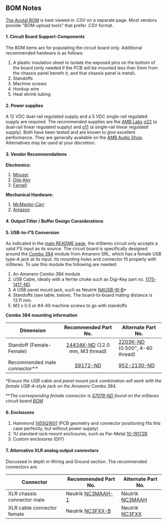 ## BOM Notes

[The Acutal BOM](https://github.com/mgosselin/mStereo2/blob/master/projects/bom/mStereo2.csv) is best viewed in .CSV on a separate page.  Most vendors provide "BOM-upload tools" that prefer .CSV format.

#### 1. Circuit Board Support-Components
The BOM items are for populating the circuit board only.  Additional recommended hardware is as follows:
  
  1. A plastic insulation sheet to isolate the exposed pins on the bottom of the board (only needed if the PCB will be mounted less than 5mm from the chassis panel beneth it, and that chassis panel is metal).
  2. Standoffs
  3. Machine screws
  4. Hookup wire
  5. Heat shrink tubing

#### 2. Power supplies
A 12 VDC dual-rail regulated supply and a 5 VDC single-rail regulated supply are required.  The recommended supplies are the [AMB Labs](http://www.amb.org/audio/) [σ22](http://www.amb.org/audio/sigma22/) (a dual-rail linear regulated supply) and [σ11](http://www.amb.org/audio/sigma11/) (a single-rail linear regulated supply).  Both have been tested and are known to give excellent performance.  They are generally available on the [AMB Audio Shop](http://www.amb.org/shop/).  Alternatives may be used at your discretion.

#### 3. Vendor Recommendations
**Electronics:**
  1. [Mouser](http://www.mouser.com/)
  2. [Digi-Key](http://www.digikey.com/)
  3. [Farnell](http://farnell.com/)

**Mechanical Hardware:**
  1. [McMaster-Carr](http://www.mcmaster.com/)
  2. [Amazon](http://www.amazon.com/)

#### 4. Output Filter / Buffer Design Considerations

#### 5. USB-to-I²S Conversion
As indicated in the [main README page](https://github.com/mgosselin/mStereo2), the mStereo circuit only accepts a valid I²S input as its source.  The circuit board is specifically designed around the [Combo 384](http://www.amanero.com/) module from Amanero SRL, which has a female USB type-A jack at its input.  Its mounting holes and connector fit properly with mStereo.  To use this module the following are needed:
 1. An Amanero Combo 384 module
 2. USB Cable, ideally with a ferrite choke such as Digi-Key part no. [1175-1417-ND](http://www.digikey.com/product-detail/en/102-1030-BL-F0100/1175-1417-ND/3782940)
 3. A USB panel mount jack, such as Neutrik [NAUSB-W-B](http://www.neutrik.com/en/multimedia/usb/nausb-w-b)*
 4. Standoffs (see table, below).  The board-to-board mating distance is 13.11 mm.
 5. M3 x 0.5 or #4-40 machine screws to go with standoffs

**Combo 384 mounting information**

| Dimension                              | Recommended Part No. | Alternate Part No.    |
| -------------                          |:-------------:       | -------------         |
| Standoff (Female-Female)               | [24434K-ND](http://www.digikey.com/product-search/en?keywords=24434K-ND) (12.0 mm, M3 thread)  | [2203K-ND](http://www.digikey.com/product-search/en?KeyWords=2203K-ND&WT.z_header=search_go) (0.500", 4-40 thread) |
| Recommended male connector**             | [S9172-ND](http://www.digikey.com/product-search/en?KeyWords=S9172-ND&WT.z_header=search_go)             | [952-2130-ND](http://www.digikey.com/product-search/en?KeyWords=952-2130-ND&WT.z_header=search_go)           |

**Ensure the USB cable and panel mount jack combination will work with the female USB-A-style jack on the Amanero Combo 384.*

***The corresponding female connector is [S7078-ND](http://www.digikey.com/product-search/en?keywords=S7078-ND) found on the mStereo circuit board [BOM](https://github.com/mgosselin/mStereo2/blob/master/projects/bom/mStereo2.csv#L20)*

#### 6. Enclosures
  1. Hammond [1455Q1601](http://www.hammondmfg.com/pdf/1455Q1601.pdf) (PCB geometry and connector positioning fits this case perfectly, but without power supply)
  2. 1U standard rack-mount enclosures, such as Par-Metal [10-19172B](http://www.par-metal.com/product-rmc-10series.php)
  3. Custom enclosures (DIY)

#### 7. Alternative XLR analog output connectors
Discussed in depth in Wiring and Ground section.  The recommended connectors are: 

| Connector                  | Recommended Part No. | Alternate Part No.                       |
| -------------              | -------------        | -------------                            |
| XLR chassis connector male | Neutrik [NC3MAAH-1](http://www.neutrik.com/en/xlr/aa-series/nc3maah-1)  | Neutrik [NC3MAAH](http://www.neutrik.com/en/xlr/aa-series/nc3maah) |
| XLR cable connector female | Neutrik [NC3FXX-B](http://www.neutrik.com/en/xlr/xx-series/nc3fxx-b)    | Neutrik [NC3FXX](http://www.neutrik.com/en/xlr/xx-series/nc3fxx)|
